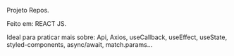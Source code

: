 Projeto Repos.

Feito em: REACT JS.

Ideal para praticar mais sobre: Api, Axios, useCallback, useEffect, useState, styled-components, async/await, match.params...
